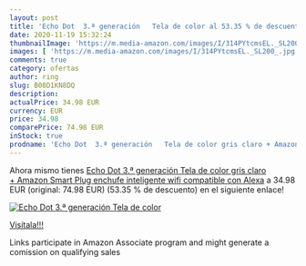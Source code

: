 ```yaml
---
layout: post
title: 'Echo Dot  3.ª generación   Tela de color al 53.35 % de descuento'
date: 2020-11-19 15:32:24
thumbnailImage: 'https://m.media-amazon.com/images/I/314PYtcmsEL._SL200_.jpg'
images: [ 'https://m.media-amazon.com/images/I/314PYtcmsEL._SL200_.jpg' ]
comments: true
category: ofertas
author: ring
slug: B08D1KN8DQ
description:
actualPrice: 34.98 EUR
currency: EUR
price: 34.98
comparePrice: 74.98 EUR
inStock: true
prodname: 'Echo Dot  3.ª generación   Tela de color gris claro + Amazon Smart Plug  enchufe inteligente wifi   compatible con Alexa'
---
```


Ahora mismo tienes [Echo Dot  3.ª generación   Tela de color gris claro + Amazon Smart Plug  enchufe inteligente wifi   compatible con Alexa](https://www.amazon.es/dp/B08D1KN8DQ/?tag=tolees-21) a 34.98 EUR (original: 74.98 EUR) (53.35 %  de descuento) en el siguiente enlace!

[![Echo Dot  3.ª generación   Tela de color](https://m.media-amazon.com/images/I/314PYtcmsEL._SL200_.jpg)](https://www.amazon.es/dp/B08D1KN8DQ/?tag=tolees-21)

[Visítala!!!](https://www.amazon.es/dp/B08D1KN8DQ/?tag=tolees-21)

Links participate in Amazon Associate program and might generate a comission on qualifying sales
